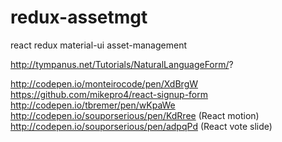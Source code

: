 # redux-assetmgt
react redux material-ui asset-management

http://tympanus.net/Tutorials/NaturalLanguageForm/?

http://codepen.io/monteirocode/pen/XdBrgW
https://github.com/mikepro4/react-signup-form
http://codepen.io/tbremer/pen/wKpaWe
http://codepen.io/souporserious/pen/KdRree (React motion)
http://codepen.io/souporserious/pen/adpqPd (React vote slide)